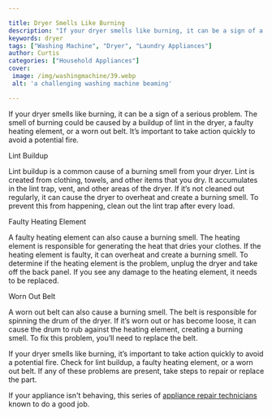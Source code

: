 ```yaml
---

title: Dryer Smells Like Burning
description: "If your dryer smells like burning, it can be a sign of a serious problem. The smell of burning could be caused by a buildup of lin...see more"
keywords: dryer
tags: ["Washing Machine", "Dryer", "Laundry Appliances"]
author: Curtis
categories: ["Household Appliances"]
cover: 
 image: /img/washingmachine/39.webp
 alt: 'a challenging washing machine beaming'

---
```


If your dryer smells like burning, it can be a sign of a serious problem. The smell of burning could be caused by a buildup of lint in the dryer, a faulty heating element, or a worn out belt. It’s important to take action quickly to avoid a potential fire.

Lint Buildup

Lint buildup is a common cause of a burning smell from your dryer. Lint is created from clothing, towels, and other items that you dry. It accumulates in the lint trap, vent, and other areas of the dryer. If it’s not cleaned out regularly, it can cause the dryer to overheat and create a burning smell. To prevent this from happening, clean out the lint trap after every load.

Faulty Heating Element

A faulty heating element can also cause a burning smell. The heating element is responsible for generating the heat that dries your clothes. If the heating element is faulty, it can overheat and create a burning smell. To determine if the heating element is the problem, unplug the dryer and take off the back panel. If you see any damage to the heating element, it needs to be replaced.

Worn Out Belt

A worn out belt can also cause a burning smell. The belt is responsible for spinning the drum of the dryer. If it’s worn out or has become loose, it can cause the drum to rub against the heating element, creating a burning smell. To fix this problem, you’ll need to replace the belt.

If your dryer smells like burning, it’s important to take action quickly to avoid a potential fire. Check for lint buildup, a faulty heating element, or a worn out belt. If any of these problems are present, take steps to repair or replace the part.

If your appliance isn't behaving, this series of <a href="/pages/appliance-repair-technicians/">appliance repair technicians</a> known to do a good job.